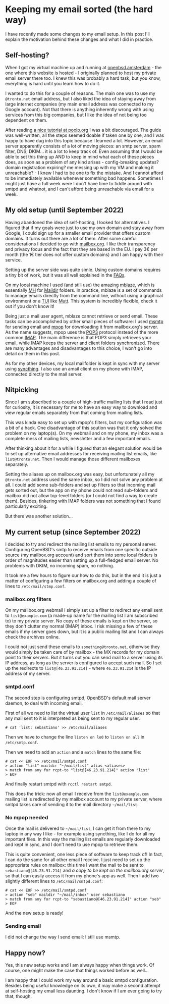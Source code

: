 # Keeping my email sorted (the hard way)

I have recently made some changes to my email setup.  In this post I'll
explain the motivation behind these changes and what I did in practice.

## Self-hosting?

When I got my virtual machine up and running at
[openbsd.amsterdam](https://openbsd.amsterdam/) - the one where this
website is hosted - I originally planned to host my private email
server there too.  I knew this was probably a hard task, but you know,
everything is hard until you learn how to do it.

I wanted to do this for a couple of reasons. The main one was to use my
`@tronto.net` email address, but I also liked the idea of staying away
from large internet companies (my main email address was connected to my
Google account). Not that there is anything inherently wrong with using
services from this big companies, but I like the idea of not being too
dependent on them.

After reading
[a nice tutorial at poolp.org](https://poolp.org/posts/2019-09-14/setting-up-a-mail-server-with-opensmtpd-dovecot-and-rspamd/)
I was a bit discouraged. The guide was well-written, all the steps seemed
doable if taken one by one, and I was happy to have dug into this topic
because I learned a lot. However, an email server apparently consists of
a lot of moving pieces: an smtp server, spam filter, DNS, DKIM... it is
a lot to keep track of. Even assuming that I would be able to set this
thing up AND to keep in mind what each of these pieces does, as soon as a
problem of any kind arises - config-breaking updates? domain registration
expiring? me messing up with my VM and making it unreachable? - I knew I
had to be one to fix the mistake. And I cannot afford to be immediately
available whenever something bad happens. Sometimes I might just have a
full week were I don't have time to fiddle around with smtpd and whatnot,
and I can't afford being unreachable via email for a week.

## My old setup (until September 2022)

Having abandoned the idea of self-hosting, I looked for alternatives. I
figured that if my goals were just to use my own domain and stay away
from Google, I could sign up for a smaller email provider that offers
custom domains. It turns out there are a lot of them. After some careful
considerations I decided to go with [mailbox.org](https://mailbox.org). I
like their transparency and privacy focus and the fact that they are
based in the EU. I pay 3€ per month (the 1€ tier does not offer
custom domains) and I am happy with their service.

Setting up the server side was quite simle. Using custom domains
requires a tiny bit of work, but it was all well explained in the
[FAQs](https://kb.mailbox.org/en/private/custom-domains).

On my local machine I used (and still use) the amazing
[mblaze](https://github.com/leahneukirchen/mblaze), which is essentially
[MH](https://en.wikipedia.org/wiki/MH_Message_Handling_System)
for [Maildir](https://en.wikipedia.org/wiki/Maildir) folders.
In practice, mblaze is a set of commands to manage emails directly
from the command line, without using a graphical environment or a
[TUI](https://en.wikipedia.org/wiki/Text-based_user_interface) like
[Mutt](https://en.wikipedia.org/wiki/Mutt_(email_client)).  This system
is incredibly flexible, check it out if you don't know it!

Being just a mail user agent, mblaze cannot retrieve or send
email.  These tasks can be accomplished by other small pieces of
software: I used [msmtp](https://marlam.de/msmtp) for sending
email and [mpop](https://marlam.de/mpop) for downloading it
from mailbox.org's server. As the name suggests, mpop uses the
[POP3](https://en.wikipedia.org/wiki/Post_Office_Protocol)
protocol instead of the more common
[IMAP](https://en.wikipedia.org/wiki/Internet_Message_Access_Protocol).
The main difference is that POP3 simply retrieves your email, while
IMAP keeps the server and client folders synchronized.  There are many
advantages and disadvantages to this choice, I won't go into detail on
them in this post.

As for my other devices, my local mailfolder is kept in sync with my
server using [syncthing](https://syncthing.net).  I also use an amail
client on my phone with IMAP, connected directly to the mail server.

## Nitpicking

Since I am subscribed to a couple of high-traffic mailing lists that
I read just for curiosity, it is necessary for me to have an easy way
to download and view regular emails separately from that coming from
mailing lists.

This was kinda easy to set up with mpop's filters, but my configuration
was a bit of a hack.  One disadvantage of this soution was that it
only solved the problem on my laptop(s). On my webmail and on my phone,
my inbox was a complete mess of mailing lists, newsletter and a few
important emails.

After thinking about it for a while I figured that an elegant solution
would be to set up alternative email addresses for receiving mailing
list emails, like `list@tronto.net`.  Then I would manage those different
mailboxes separately.

Setting the aliases up on mailbox.org was easy, but unfortunately all my
`@tronto.net` address used the same inbox, so I did not solve any problem
at all. I could add some sub-folders and set up filters so that incoming
mail gets sorted out, but the app on my phone could not read sub-folders
and mailbox did not allow top-level folders (or I could not find a way to
create them). Besides, tinkering with IMAP folders was not something
that I found particularly exciting.

But there was another solution...

## My current setup (since September 2022)

I decided to try and redirect the mailing list emails to my personal
server. Configuring OpenBSD's smtp to receive emails from one specific
outside source (my mailbox.org account) and sort them into some local
folders is order of magnitudes easier than setting up a full-fledged
email server. No problems with DKIM, no incoming spam, no nothing.

It took me a few hours to figure our how to do this, but in the
end it is just a matter of configuring a few filters on mailbox.org
and adding a couple of lines to `/etc/mail/stmp.conf`.

### mailbox.org filters

On my mailbox.org webmail I simply set up a filter to redirect any email
sent to `list@example.com` (a made-up name for the mailing list I am
subscribed to) to my private server. No copy of these emails is kept on
the server, so they don't clutter my normal (IMAP) inbox. I risk missing
a few of these emails if my server goes down, but it is a public mailing
list and I can always check the archives online.

I could not just send these emails to `something@tronto.net`, otherwise
they would simply be taken care of by mailbox - the MX records for my
domain point to their servers. But it turns out you can send mail to
a server using its IP address, as long as the server is configured to
accept such mail. So I set up the redirects to `list@[46.23.91.214]` -
where `46.23.91.214` is the IP address of my server.

### smtpd.conf

The second step is configuring smtpd, OpenBSD's default mail server
daemon, to deal with incoming email.

First of all we need to list the virtual user `list` in
`/etc/mail/aliases` so that any mail sent to it is interpreted as being
sent to my regular user.

```
# cat 'list: sebastiano' >> /etc/mail/aliases
```

Then we have to change the line `listen on lo0` to `listen on all`
in `/etc/smtp.conf`.

Then we need to add an `action` and a `match` lines to the same file:

```
# cat << EOF >> /etc/mail/smtpd.conf
> action "list" maildir "~/mail/list" alias <aliases>
> match from any for rcpt-to "list@[46.23.91.214]" action "list"
> EOF
```

And finally restart smtpd with `rcctl restart smtpd`.

This does the trick: now all email I receive from the `list@example.com`
mailing list is redirected by my mailbox account to my private server,
where smtpd takes care of sending it to the mail directory `~/mail/list`.

### No mpop needed

Once the mail is delivered to `~/mail/list`, I can get it from there
to my laptop in any way I like - for example using syncthing, like I
do for all my important files. In this way the mailing list emails are
regularly downloaded and kept in sync, and I don't need to use mpop to
retrieve them.

This is quite convenient, one less piece of software to keep track of!
In fact, I can do the same for all other email I receive. I just need
to set up the appropriate rules on mailbox: this time I want the mail
to be sent to `sebastiano@[46.23.91.214]` and *a copy to be kept on the
mailbox.org server*, so that I can easily access it from my phone's app as
well.  Then I add two slightly different lines to `/etc/mail/smtpd.conf`:

```
# cat << EOF >> /etc/mail/smtpd.conf
> action "seb" maildir "~/mail/inbox" user sebastiano
> match from any for rcpt-to "sebastiano@[46.23.91.214]" action "seb"
> EOF
```

And the new setup is ready!

### Sending email

I did not change the way I send email: I still use msmtp.

## Happy now?

Yes, this new setup works and I am always happy when things work.
Of course, one might make the case that things worked before as well...

I am happy that I could work my way around a basic smtpd configuration.
Besides being useful knowledge on its own, it may make a second attempt
at self-hosting my email less daunting. I don't know if I am ever going
to try that, though.

